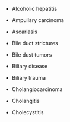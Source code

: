 - Alcoholic hepatitis

- Ampullary carcinoma

- Ascariasis

- Bile duct strictures

- Bile dust tumors

- Biliary disease

- Biliary trauma

- Cholangiocarcinoma

- Cholangitis

- Cholecystitis